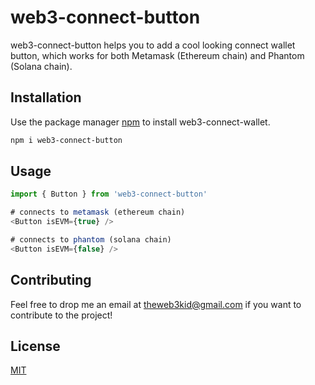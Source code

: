 # web3-connect-button

web3-connect-button helps you to add a cool looking connect wallet button, which works for both Metamask (Ethereum chain) and Phantom (Solana chain).

## Installation

Use the package manager [npm](https://www.npmjs.com/package/web3-connect-button) to install web3-connect-wallet.

```bash
npm i web3-connect-button
```

## Usage

```javascript
import { Button } from 'web3-connect-button'

# connects to metamask (ethereum chain)
<Button isEVM={true} />

# connects to phantom (solana chain)
<Button isEVM={false} />
```

## Contributing
Feel free to drop me an email at theweb3kid@gmail.com if you want to contribute to the project!

## License
[MIT](https://choosealicense.com/licenses/mit/)
